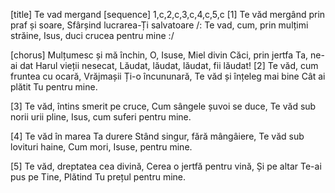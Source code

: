 [title] Te vad mergand
[sequence] 1,c,2,c,3,c,4,c,5,c
[1]
Te văd mergând prin praf și soare,
Sfârșind lucrarea-Ți salvatoare
/: Te vad, cum, prin mulțimi străine,
Isus, duci crucea pentru mine :/

[chorus]
Mulțumesc și mă închin,
O, Isuse, Miel divin
Căci, prin jertfa Ta, ne-ai dat
Harul vieții nesecat,
Lăudat, lăudat, lăudat, fii lăudat!
[2]
Te văd, cum fruntea cu ocară,
Vrăjmașii Ți-o încununară,
Te văd și înțeleg mai bine
Cât ai plătit Tu pentru mine.

[3]
Te văd, întins smerit pe cruce,
Cum sângele șuvoi se duce,
Te văd sub norii urii pline,
Isus, cum suferi pentru mine.

[4]
Te văd în marea Ta durere
Stând singur, fără mângâiere,
Te văd sub lovituri haine,
Cum mori, Isuse, pentru mine.

[5]
Te văd, dreptatea cea divină,
Cerea o jertfă pentru vină,
Și pe altar Te-ai pus pe Tine,
Plătind Tu prețul pentru mine.


